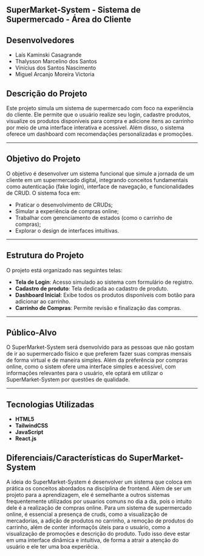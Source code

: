 ##  SuperMarket-System - Sistema de Supermercado - Área do Cliente

## Desenvolvedores
- Laís Kaminski Casagrande
- Thalysson Marcelino dos Santos
- Vinícius dos Santos Nascimento
- Miguel Arcanjo Moreira Victoria

##  Descrição do Projeto

Este projeto simula um sistema de supermercado com foco na experiência do cliente. Ele permite que o usuário realize seu login, cadastre produtos, visualize os produtos disponíveis para compra e adicione itens ao carrinho por meio de uma interface interativa e acessível. Além disso, o sistema oferece um dashboard com recomendações personalizadas e promoções.

---

##  Objetivo do Projeto

O objetivo é desenvolver um sistema funcional que simule a jornada de um cliente em um supermercado digital, integrando conceitos fundamentais como autenticação (fake login), interface de navegação, e funcionalidades de CRUD. O sistema foca em:

- Praticar o desenvolvimento de CRUDs;
- Simular a experiência de compras online;
- Trabalhar com gerenciamento de estados (como o carrinho de compras);
- Explorar o design de interfaces intuitivas.

---

##  Estrutura do Projeto

O projeto está organizado nas seguintes telas:

- **Tela de Login**: Acesso simulado ao sistema com formulário de registro.
- **Cadastro de produto**: Tela dedicada ao cadastro de produto.
- **Dashboard Inicial**: Exibe todos os produtos disponíveis com botão para adicionar ao carrinho.
- **Carrinho de Compras**: Permite revisão e finalização das compras.

---

##  Público-Alvo

O SuperMarket-System será dsenvolvido para as pessoas que não gostam de ir ao supermercado físico e que preferem fazer suas compras mensais de forma virtual e de maneira simples. Além da preferência por compras online, como o sistem ofere uma interface simples e acessível, com informações relevantes para o usuário, ele optará em utilizar o SuperMarket-System por questões de qualidade.

---

##  Tecnologias Utilizadas

- **HTML5**
- **TailwindCSS** 
- **JavaScript**
- **React.js** 

##  Diferenciais/Características do SuperMarket-System

A ideia do SuperMarket-System é desenvolver um sistema que coloca em prática os conceitos abordados na disciplina de frontend. Além de ser um projeto para a aprendizagem, ele é semelhante a outros sistemas frequentemente utilizados por usuarios comuns no dia a dia, pois o intuito dele é a realização de compras online. Para um sistema de supermercado online, é essencial a presença de cruds, como a visualização de mercadorias, a adição de produtos no carrinho, a remoção de produtos do carrinho, além de conter informaçõs úteis para o usuário, como a visualização de promoções e descrição do produto. Tudo isso deve estar em uma interface dinâmica e intuitiva, de forma a atrair a atenção do usuário e ele ter uma boa experiêcia.



